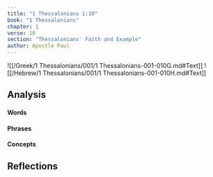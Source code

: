 ```yaml
---
title: "1 Thessalonians 1:10"
book: "1 Thessalonians"
chapter: 1
verse: 10
section: "Thessalonians' Faith and Example"
author: Apostle Paul
---
```

![[/Greek/1 Thessalonians/001/1 Thessalonians-001-010G.md#Text]]
![[/Hebrew/1 Thessalonians/001/1 Thessalonians-001-010H.md#Text]]

## Analysis

#### Words

#### Phrases

#### Concepts

## Reflections
